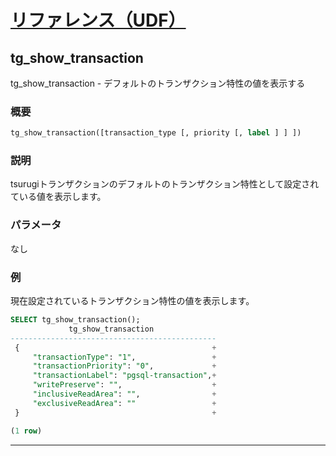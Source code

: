 # [リファレンス（UDF）](../udf_reference.md)

## tg_show_transaction

tg_show_transaction - デフォルトのトランザクション特性の値を表示する

### 概要

```sql
tg_show_transaction([transaction_type [, priority [, label ] ] ])
```

### 説明

tsurugiトランザクションのデフォルトのトランザクション特性として設定されている値を表示します。

### パラメータ

なし

### 例

現在設定されているトランザクション特性の値を表示します。

```sql
SELECT tg_show_transaction();
             tg_show_transaction
----------------------------------------------
 {                                           +
     "transactionType": "1",                 +
     "transactionPriority": "0",             +
     "transactionLabel": "pgsql-transaction",+
     "writePreserve": "",                    +
     "inclusiveReadArea": "",                +
     "exclusiveReadArea": ""                 +
 }                                           +

(1 row)
```

---
